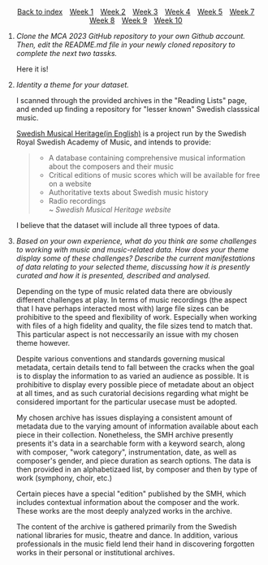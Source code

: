 <div>
    <style>
        .menu {
        list-style-type: none; 
        text-align: center;
    }
    .menu li {
        display: inline-block;
        margin-right: 10px;
    }
    </style>
    <ul class="menu">
    <li><a href="../README.md">Back to index</a></li>
    <li><a href="week1.md">Week 1</a></li>
    <li><a href="week2.md">Week 2</a></li>
    <li><a href="week3.md">Week 3</a></li>
    <li><a href="week3.md">Week 4</a></li>
    <li><a href="week5.md">Week 5</a></li>
    <li><a href="week7.md">Week 7</a></li>
    <li><a href="week8.md">Week 8</a></li>
    <li><a href="week9.md">Week 9</a></li>
    <li><a href="week10.md">Week 10</a></li>
</ul>
</div>


1. <i>Clone the MCA 2023 GitHub repository to your own Github account. Then, edit the README.md file in your newly cloned repository to complete the next two tassks.</i><br>

    Here it is!

2. <i>Identity a theme for your dataset.</i><br>

    I scanned through the provided archives in the "Reading Lists" page, and ended up finding a repository for "lesser known" Swedish classsical music.<br>

    [Swedish Musical Heritage(in English)](https://www.swedishmusicalheritage.com/) is a project run by the Swedish Royal Swedish Academy of Music, and intends to provide: 
    >- A database containing comprehensive musical information about the composers and their music<br>
    >- Critical editions of music scores which will be available for free on a website <br>
    >- Authoritative texts about Swedish music history<br>
    >- Radio recordings<br>
    >~ <i>Swedish Musical Heritage website</i>
    >
    I believe that the dataset will include all three typoes of data.

3. <i>Based on your own experience, what do you think are some challenges to working with music and music-related data. How does your theme display some of these challenges? Describe the current manifestations of data relating to your selected theme, discussing how it is presently curated and how it is presented, described and analysed.</i>

    Depending on the type of music related data there are obviously different challenges at play. In terms of music recordings (the aspect that I have perhaps interacted most with) large file sizes can be prohibitive to the speed and flexibility of work. Especially when working with files of a high fidelity and quality, the file sizes tend to match that. This particular aspect is not neccessarily an issue with my chosen theme however. <br>

    Despite various conventions and standards governing musical metadata, certain details tend to fall between the cracks when the goal is to display the information to as varied an audience as possible. It is prohibitive to display every possible piece of metadate about an object at all times, and as such curatorial decisions regarding what might be considered important for the particular usecase must be adopted.<br>

    My chosen archive has issues displaying a consistent amount of metadata due to the varying amount of information available about each piece in their collection. Nonetheless, the SMH archive presently presents it's data in a searchable form with a keyword search, along with composer, "work category", instrumentation, date, as well as composer's gender, and piece duration as search options. The data is then provided in an alphabetizaed list, by composer and then by type of work (symphony, choir, etc.)

    Certain pieces have a special "edition" published by the SMH, which includes contextual information about the composer and the work. These works are the most deeply analyzed works in the archive. 

    The content of the archive is gathered primarily from the Swedish national libraries for music, theatre and dance. In addition, various professionals in the music field lend their hand in discovering forgotten works in their personal or institutional archives. 